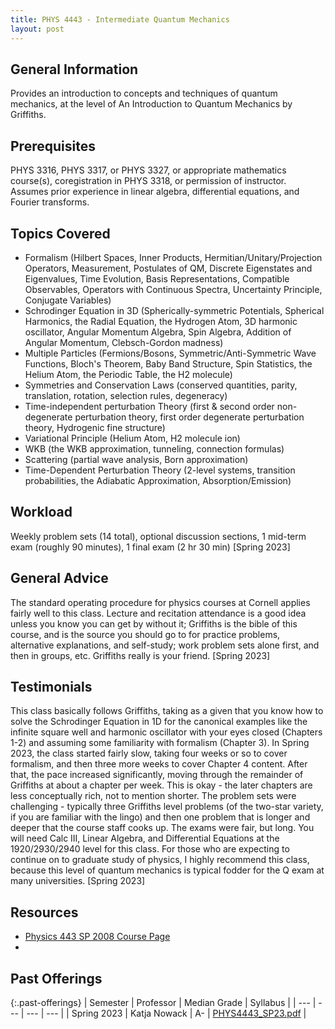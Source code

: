 ```yaml
---
title: PHYS 4443 - Intermediate Quantum Mechanics
layout: post
---
```


<link rel="stylesheet" href="/main.css">

## General Information

Provides an introduction to concepts and techniques of quantum mechanics, at the level of An Introduction to Quantum Mechanics by Griffiths.

## Prerequisites

PHYS 3316, PHYS 3317, or PHYS 3327, or appropriate mathematics course(s), coregistration in PHYS 3318, or permission of instructor. Assumes prior experience in linear algebra, differential equations, and Fourier transforms.

## Topics Covered

  - Formalism (Hilbert Spaces, Inner Products, Hermitian/Unitary/Projection Operators, Measurement, Postulates of QM, Discrete Eigenstates and Eigenvalues, Time Evolution, Basis Representations, Compatible Observables, Operators with Continuous Spectra, Uncertainty Principle, Conjugate Variables)
  - Schrodinger Equation in 3D (Spherically-symmetric Potentials, Spherical Harmonics, the Radial Equation, the Hydrogen Atom, 3D harmonic oscillator,  Angular Momentum Algebra, Spin Algebra, Addition of Angular Momentum, Clebsch-Gordon madness)
  - Multiple Particles (Fermions/Bosons, Symmetric/Anti-Symmetric Wave Functions, Bloch's Theorem, Baby Band Structure, Spin Statistics, the Helium Atom, the Periodic Table, the H2 molecule)
  - Symmetries and Conservation Laws (conserved quantities, parity, translation, rotation, selection rules, degeneracy)  
  - Time-independent perturbation Theory (first & second order non-degenerate perturbation theory, first order degenerate perturbation theory, Hydrogenic fine structure)
  - Variational Principle (Helium Atom, H2 molecule ion)
  - WKB (the WKB approximation, tunneling, connection formulas)
  - Scattering (partial wave analysis, Born approximation)
  - Time-Dependent Perturbation Theory (2-level systems, transition probabilities, the Adiabatic Approximation, Absorption/Emission)

## Workload
Weekly problem sets (14 total), optional discussion sections, 1 mid-term exam (roughly 90 minutes), 1 final exam (2 hr 30 min) [Spring 2023]


## General Advice
The standard operating procedure for physics courses at Cornell applies fairly well to this class. Lecture and recitation attendance is a good idea unless you know you can get by without it; Griffiths is the bible of this course, and is the source you should go to for practice problems, alternative explanations, and self-study; work problem sets alone first, and then in groups, etc. Griffiths really is your friend. [Spring 2023]

## Testimonials
This class basically follows Griffiths, taking as a given that you know how to solve the Schrodinger Equation in 1D for the canonical examples like the infinite square well and harmonic oscillator with your eyes closed (Chapters 1-2) and assuming some familiarity with formalism (Chapter 3). In Spring 2023, the class started fairly slow, taking four weeks or so to cover formalism, and then three more weeks to cover Chapter 4 content. After that, the pace increased significantly, moving through the remainder of Griffiths at about a chapter per week. This is okay - the later chapters are less conceptually rich, not to mention shorter. The problem sets were challenging - typically three Griffiths level problems (of the two-star variety, if you are familiar with the lingo) and then one problem that is longer and deeper that the course staff cooks up. The exams were fair, but long. You will need Calc III, Linear Algebra, and Differential Equations at the 1920/2930/2940 level for this class. For those who are expecting to continue on to graduate study of physics, I highly recommend this class, because this level of quantum mechanics is typical fodder for the Q exam at many universities. [Spring 2023]


## Resources
- <a href="https://www.classe.cornell.edu/~dlr/teaching/p443/index.html">Physics 443 SP 2008 Course Page</a>
- 

## Past Offerings

{:.past-offerings}
| Semester | Professor | Median Grade | Syllabus |
| --- | --- | --- | --- |
| Spring 2023 | Katja Nowack | A- | <a href="/syllabi/PHYS4443_SP23.pdf">PHYS4443_SP23.pdf</a> |
